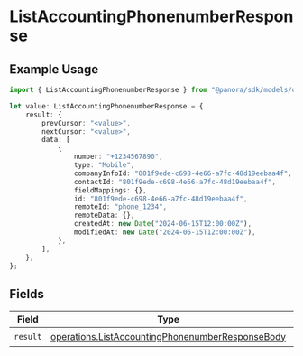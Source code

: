 # ListAccountingPhonenumberResponse

## Example Usage

```typescript
import { ListAccountingPhonenumberResponse } from "@panora/sdk/models/operations";

let value: ListAccountingPhonenumberResponse = {
    result: {
        prevCursor: "<value>",
        nextCursor: "<value>",
        data: [
            {
                number: "+1234567890",
                type: "Mobile",
                companyInfoId: "801f9ede-c698-4e66-a7fc-48d19eebaa4f",
                contactId: "801f9ede-c698-4e66-a7fc-48d19eebaa4f",
                fieldMappings: {},
                id: "801f9ede-c698-4e66-a7fc-48d19eebaa4f",
                remoteId: "phone_1234",
                remoteData: {},
                createdAt: new Date("2024-06-15T12:00:00Z"),
                modifiedAt: new Date("2024-06-15T12:00:00Z"),
            },
        ],
    },
};
```

## Fields

| Field                                                                                                                | Type                                                                                                                 | Required                                                                                                             | Description                                                                                                          |
| -------------------------------------------------------------------------------------------------------------------- | -------------------------------------------------------------------------------------------------------------------- | -------------------------------------------------------------------------------------------------------------------- | -------------------------------------------------------------------------------------------------------------------- |
| `result`                                                                                                             | [operations.ListAccountingPhonenumberResponseBody](../../models/operations/listaccountingphonenumberresponsebody.md) | :heavy_check_mark:                                                                                                   | N/A                                                                                                                  |